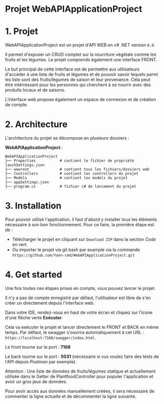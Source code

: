 # Projet WebAPIApplicationProject

# 1. Projet

WebAPIApplicationProject est un projet d'API WEB en c# .NET version ```8.0```. 

Il permet d'exposer un CRUD complet sur la nourriture végétale comme les fruits et les légumes. Le projet comprends également une interface FRONT. 

Le but principal de cette interface est de permettre aux utilisateurs d'accéder à une liste de fruits et légumes et de pouvoir savoir lequels parmi les liste sont des fruits/légumes de saison et leur provenance. Cela peut être intérressant pour les personnes qui cherchent à se nourrir avec des produits locaux et de saisons. 

L'interface web propose également un espace de connexion et de création de compte.

# 2. Architecture

L'architecture du projet se décompose en plusieurs dossiers : 

__WebAPIApplicationProject__ :

```
WebAPIApplicationProject
├── Properties           # contient le fichier de propriété lauchSettings.json
├── wwwroot              # contient tous les fichiers/dossiers web
├── Controllers          # contient les controllers du projet
├── Models               # contient les models du projet
├── appSettings.json
├── program.cs           # fichier c# de lancement du projet
```

# 3. Installation
Pour pouvoir utilisé l'application, il faut d'abord y installer tous les éléments nécessaire à son bon fonctionnement. Pour ce faire, la première étape est de :

- Télécharger le projet en cliquant sur ```Download ZIP``` dans la section _Code_ en vert.
- Ou importer le projet via git bash par example via la commande ```https://github.com/Yann-cmd/WebAPIApplicationProject.git```

# 4. Get started
Une fois toutes ces étapes prises en compte, vous pouvez lancer le projet.

Il n'y a pas de compte enregistré par défaut, l'utilisateur est libre de s'en créer un directement depuis l'interface web.

Dans votre IDE, rendez-vous en haut de votre écran et cliquez sur l'icone d'une flèche verte __Exécuter__. 

Cela va exécuter le projet et lancer directement le FRONT et BACK en même temps. Par défaut, le swagger s'ouvrira automatiquement à cet URL : ```https://localhost:7168/swagger/index.html```.

Le front tourne sur le port : __7168__

Le back tourne sur le port : __5031__ (nécessaire si vus voulez faire des tests de l'API depuis _Postman_ par exemple).

Attention : Une liste de données de fruits/légumes statique et actuellement utilisée dans le Getter de PlantfoodController pour populer l'application et avoir un gros jeux de données.

Pour avoir accès aux données manuellement créées, il sera nécessaire de commenter la ligne actuelle et de décommenter la ligne suivante.
